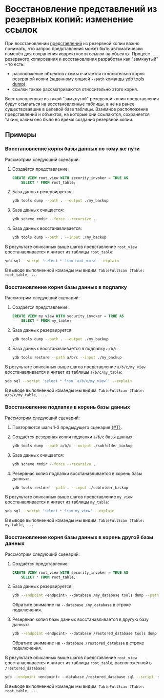 # Восстановление представлений из резервных копий: изменение ссылок

При восстановлении [представлений](../../../concepts/datamodel/view.md) из резервной копии важно понимать, что запрос представления может быть автоматически изменён для сохранения корректности ссылок на объекты. Процесс резервного копирования и восстановления разработан как "замкнутый" - то есть:

- расположение объектов схемы считается относительно корня резервной копии (заданному опцией `--path` команды [ydb tools dump](./tools-dump.md#schema-objects));
- ссылки также рассматриваются относительно этого корня.

Восстановленные из такой "замкнутой" резервной копии представления будут ссылаться на восстановленные таблицы, а не на ранее существовавшие в целевой базе таблицы. Взаимное расположение представлений и объектов, на которые они ссылаются, сохраняется таким, каким оно было во время создания резервной копии.

## Примеры

### Восстановление корня базы данных по тому же пути

Рассмотрим следующий сценарий:

1. Создаётся представление:

    ```sql
    CREATE VIEW root_view WITH security_invoker = TRUE AS
        SELECT * FROM root_table;
    ```

2. База данных резервируется:

    ```bash
    ydb tools dump --path . --output ./my_backup
    ```

3. База данных очищается:

    ```bash
    ydb scheme rmdir --force --recursive .
    ```

4. База данных восстанавливается:

    ```bash
    ydb tools dump --path . --input ./my_backup
    ```

В результате описанных выше шагов представление `root_view` восстанавливается и читает из таблицы `root_table`:

```bash
ydb sql --script 'select * from root_view' --explain
```

В выводе выполненной команды мы видим: `TableFullScan (Table: root_table, ...`

### Восстановление корня базы данных в подпапку

Рассмотрим следующий сценарий:

1. Создаётся представление:

    ```sql
    CREATE VIEW my_view WITH security_invoker = TRUE AS
        SELECT * FROM my_table;
    ```

2. База данных резервируется:

    ```bash
    ydb tools dump --path . --output ./my_backup
    ```

3. База данных восстанавливается в подпапку `a/b/c`:

    ```bash
    ydb tools restore --path a/b/c --input ./my_backup
    ```

В результате описанных выше шагов представление `a/b/c/my_view` восстанавливается и читает из таблицы `a/b/c/my_table`:

```bash
ydb sql --script 'select * from `a/b/c/my_view`' --explain
```

В выводе выполненной команды мы видим: `TableFullScan (Table: a/b/c/my_table, ...`

### Восстановление подпапки в корень базы данных

Рассмотрим следующий сценарий:

1. Повторяются шаги 1-3 предыдущего сценария [{#T}](#restoring-database-root-to-a-subfolder).
2. Создаётся резервная копия подпапки `a/b/c` базы данных:

    ```bash
    ydb tools dump --path a/b/c --output ./subfolder_backup
    ```

3. База данных очищается:

    ```bash
    ydb scheme rmdir --force --recursive .
    ```

4. Резервная копия подпапки восстанавливается в корень базы данных:

    ```bash
    ydb tools restore --path . --input ./subfolder_backup
    ```

В результате описанных выше шагов представление `my_view` восстанавливается и читает из таблицы `my_table`:

```bash
ydb sql --script 'select * from my_view' --explain
```

В выводе выполненной команды мы видим: `TableFullScan (Table: my_table, ...`

### Восстановление корня базы данных в корень другой базы данных

Рассмотрим следующий сценарий:

1. Создаётся представление:

    ```sql
    CREATE VIEW root_view WITH security_invoker = TRUE AS
        SELECT * FROM root_table;
    ```

2. База данных резервируется:

    ```bash
    ydb --endpoint <endpoint> --database /my_database tools dump --path . --output ./my_backup
    ```

    Обратите внимание на `--database /my_database` в строке подключения.

3. Резервная копия базы данных восстанавливается в другую базу данных:

    ```bash
    ydb --endpoint <endpoint> --database /restored_database tools dump --path . --input ./my_backup
    ```

    Обратите внимание на `--database /restored_database` в строке подключения.

В результате описанных выше шагов представление `root_view` восстанавливается и читает из таблицы `root_table`, расположенной в `/restored_database`:

```bash
ydb --endpoint <endpoint> --database /restored_database sql --script 'select * from root_view' --explain
```

В выводе выполненной команды мы видим: `TableFullScan (Table: root_table, ...`
